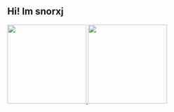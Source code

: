 ##  Hi! Im snorxj

<div>
  <a href="https://github.com/snorxj">
  <img height="180em" src="https://github-readme-stats.vercel.app/api?username=snorxj&show_icons=true&theme=dracula&include_all_commits=true&count_private=true"/>
  <img height="180em" src="https://github-readme-stats.vercel.app/api/top-langs/?username=snorxj&layout=compact&langs_count=7&theme=dracula"/>
</div>
